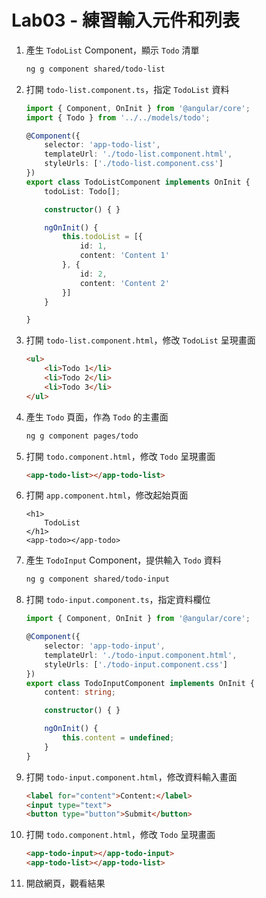 # Lab03 - 練習輸入元件和列表

1. 產生 `TodoList` Component，顯示 `Todo` 清單

    ``` bash
    ng g component shared/todo-list
    ```

2. 打開 `todo-list.component.ts`，指定 `TodoList` 資料

    ``` typescript
    import { Component, OnInit } from '@angular/core';
    import { Todo } from '../../models/todo';

    @Component({
        selector: 'app-todo-list',
        templateUrl: './todo-list.component.html',
        styleUrls: ['./todo-list.component.css']
    })
    export class TodoListComponent implements OnInit {
        todoList: Todo[];

        constructor() { }

        ngOnInit() {
            this.todoList = [{
                id: 1,
                content: 'Content 1'
            }, {
                id: 2,
                content: 'Content 2'
            }]
        }

    }
    ```   

3. 打開 `todo-list.component.html`，修改 `TodoList` 呈現畫面 

    ``` html
    <ul>
        <li>Todo 1</li>
        <li>Todo 2</li>
        <li>Todo 3</li>
    </ul>
    ```

4. 產生 `Todo` 頁面，作為 `Todo` 的主畫面 

    ``` bash
    ng g component pages/todo
    ```     

5. 打開 `todo.component.html`，修改 `Todo` 呈現畫面  

    ``` html
    <app-todo-list></app-todo-list>
    ```

6. 打開 `app.component.html`，修改起始頁面

    ```
    <h1>
        TodoList
    </h1>
    <app-todo></app-todo>
    ```

7. 產生 `TodoInput` Component，提供輸入 `Todo` 資料

    ``` bash
    ng g component shared/todo-input
    ```

8. 打開 `todo-input.component.ts`，指定資料欄位

    ``` typescript
    import { Component, OnInit } from '@angular/core';

    @Component({
        selector: 'app-todo-input',
        templateUrl: './todo-input.component.html',
        styleUrls: ['./todo-input.component.css']
    })
    export class TodoInputComponent implements OnInit {
        content: string;

        constructor() { }

        ngOnInit() {
            this.content = undefined;
        }
    }
    ```

9. 打開 `todo-input.component.html`，修改資料輸入畫面 

    ``` html
    <label for="content">Content:</label>
    <input type="text">
    <button type="button">Submit</button>
    ```


10. 打開 `todo.component.html`，修改 `Todo` 呈現畫面  

    ``` html
    <app-todo-input></app-todo-input>
    <app-todo-list></app-todo-list>
    ```

11. 開啟網頁，觀看結果
